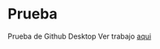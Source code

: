 # Prueba
Prueba de Github Desktop
Ver trabajo [aqui](https://introtospatialdatascience.github.io/Prueba/)
